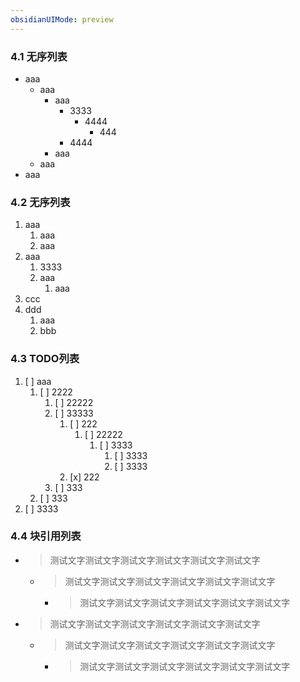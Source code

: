 ```yaml
---
obsidianUIMode: preview
---
```


### 4.1 无序列表

- aaa
	- aaa
		- aaa
			- 3333
				- 4444
					- 444
			- 4444
		- aaa
	- aaa
- aaa

### 4.2 无序列表

1. aaa
   1. aaa
   2. aaa
2. aaa
   1. 3333
   2. aaa
      1. aaa
3. ccc
4. ddd
   1. aaa
   2. bbb

### 4.3 TODO列表

1. [ ] aaa
   1. [ ] 2222
      1. [ ] 22222
      2. [ ] 33333
         1. [ ] 222
            1. [ ] 22222
               1. [ ] 3333
                  1. [ ] 3333
                  2. [ ] 3333
         2. [x] 222
      3. [ ] 333
   2. [ ] 333
2. [ ] 3333

### 4.4 块引用列表

- > 测试文字测试文字测试文字测试文字测试文字测试文字
	- > 测试文字测试文字测试文字测试文字测试文字测试文字
		- > 测试文字测试文字测试文字测试文字测试文字测试文字
- > 测试文字测试文字测试文字测试文字测试文字测试文字
	- > 测试文字测试文字测试文字测试文字测试文字测试文字
		- > 测试文字测试文字测试文字测试文字测试文字测试文字


